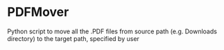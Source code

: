 # PDFMover

Python script to move all the .PDF files from source path (e.g. Downloads directory) to the target path, specified by user
